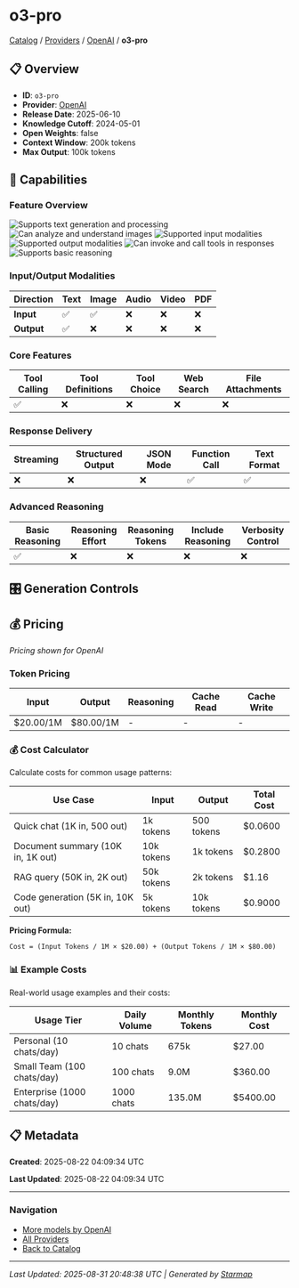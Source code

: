 # o3-pro
  
[Catalog](../../../..) / [Providers](../../..) / [OpenAI](../..) / **o3-pro**


## 📋 Overview
  
- **ID**: `o3-pro`
- **Provider**: [OpenAI](../)
- **Release Date**: 2025-06-10
- **Knowledge Cutoff**: 2024-05-01
- **Open Weights**: false
- **Context Window**: 200k tokens
- **Max Output**: 100k tokens
  
## 🎯 Capabilities
  
### Feature Overview
  
![Supports text generation and processing](https://img.shields.io/badge/text-✓-blue) ![Can analyze and understand images](https://img.shields.io/badge/vision-✓-purple) ![Supported input modalities](https://img.shields.io/badge/input-text,image-teal) ![Supported output modalities](https://img.shields.io/badge/output-text-cyan) ![Can invoke and call tools in responses](https://img.shields.io/badge/tool__calls-✓-yellow) ![Supports basic reasoning](https://img.shields.io/badge/reasoning-✓-lime)
  
  
### Input/Output Modalities
  
| Direction | Text | Image | Audio | Video | PDF |
|---------|---------|---------|---------|---------|---------|
| **Input** | ✅ | ✅ | ❌ | ❌ | ❌ |
| **Output** | ✅ | ❌ | ❌ | ❌ | ❌ |

  
### Core Features
  
| Tool Calling | Tool Definitions | Tool Choice | Web Search | File Attachments |
|---------|---------|---------|---------|---------|
| ✅ | ❌ | ❌ | ❌ | ❌ |

  
### Response Delivery
  
| Streaming | Structured Output | JSON Mode | Function Call | Text Format |
|---------|---------|---------|---------|---------|
| ❌ | ❌ | ❌ | ✅ | ✅ |

  
### Advanced Reasoning
  
| Basic Reasoning | Reasoning Effort | Reasoning Tokens | Include Reasoning | Verbosity Control |
|---------|---------|---------|---------|---------|
| ✅ | ❌ | ❌ | ❌ | ❌ |

  
## 🎛️ Generation Controls
  
## 💰 Pricing
  
*Pricing shown for OpenAI*
  
  
### Token Pricing
  
| Input | Output | Reasoning | Cache Read | Cache Write |
|---------|---------|---------|---------|---------|
| $20.00/1M | $80.00/1M | - | - | - |

  
### 💰 Cost Calculator
  
Calculate costs for common usage patterns:
  
  
| Use Case | Input | Output | Total Cost |
|---------|---------|---------|---------|
| Quick chat (1K in, 500 out) | 1k tokens | 500 tokens | $0.0600 |
| Document summary (10K in, 1K out) | 10k tokens | 1k tokens | $0.2800 |
| RAG query (50K in, 2K out) | 50k tokens | 2k tokens | $1.16 |
| Code generation (5K in, 10K out) | 5k tokens | 10k tokens | $0.9000 |

  
**Pricing Formula:**
  
```
Cost = (Input Tokens / 1M × $20.00) + (Output Tokens / 1M × $80.00)
```
  
### 📊 Example Costs
  
Real-world usage examples and their costs:
  
  
| Usage Tier | Daily Volume | Monthly Tokens | Monthly Cost |
|---------|---------|---------|---------|
| Personal (10 chats/day) | 10 chats | 675k | $27.00 |
| Small Team (100 chats/day) | 100 chats | 9.0M | $360.00 |
| Enterprise (1000 chats/day) | 1000 chats | 135.0M | $5400.00 |

  
## 📋 Metadata
  
**Created**: 2025-08-22 04:09:34 UTC
  
**Last Updated**: 2025-08-22 04:09:34 UTC
  
  
---
  
  
### Navigation

- [More models by OpenAI](../)
- [All Providers](../../../../providers)
- [Back to Catalog](../../../..)


---
_Last Updated: 2025-08-31 20:48:38 UTC | Generated by [Starmap](https://github.com/agentstation/starmap)_
